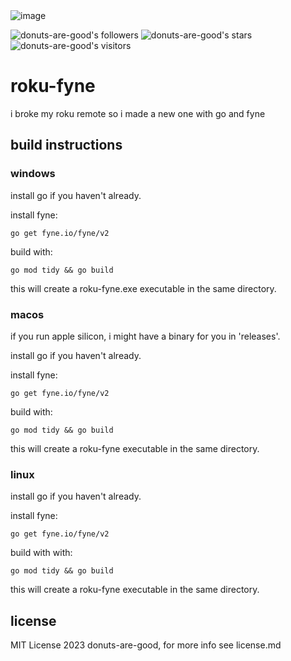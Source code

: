 <img alt="image" src="https://github.com/donuts-are-good/roku-fyne/assets/96031819/2cafddf5-b5fa-4059-b6c1-ffafd4a6ff01">

![donuts-are-good's followers](https://img.shields.io/github/followers/donuts-are-good?&color=555&style=for-the-badge&label=followers) ![donuts-are-good's stars](https://img.shields.io/github/stars/donuts-are-good?affiliations=OWNER%2CCOLLABORATOR&color=555&style=for-the-badge) ![donuts-are-good's visitors](https://komarev.com/ghpvc/?username=donuts-are-good&color=555555&style=for-the-badge&label=visitors)
# roku-fyne

i broke my roku remote so i made a new one with go and fyne 
## build instructions

### windows

install go if you haven't already.

install fyne:


```go get fyne.io/fyne/v2```

build with:


```go mod tidy && go build```

this will create a roku-fyne.exe executable in the same directory.

### macos

if you run apple silicon, i might have a binary for you in 'releases'.


install go if you haven't already.

install fyne:


```go get fyne.io/fyne/v2```

build with:


```go mod tidy && go build```

this will create a roku-fyne executable in the same directory.

### linux

install go if you haven't already.

install fyne:


```go get fyne.io/fyne/v2```

build with with:


```go mod tidy && go build```

this will create a roku-fyne executable in the same directory.



## license

MIT License 2023 donuts-are-good, for more info see license.md
